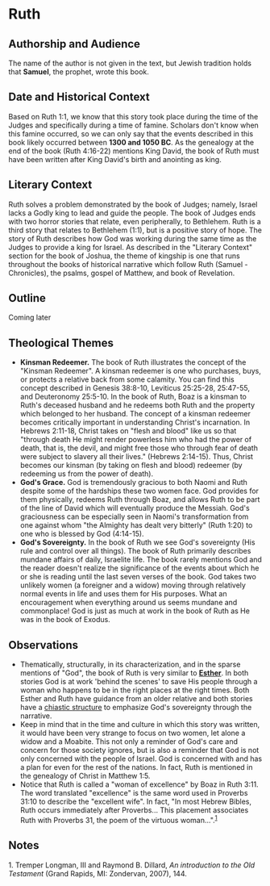# Ruth

## Authorship and Audience
The name of the author is not given in the text, but Jewish tradition holds that **Samuel**, the prophet, wrote this book.

## Date and Historical Context
Based on Ruth 1:1, we know that this story took place during the time of the Judges and specifically during a time of famine. Scholars don't know when this famine occurred, so we can only say that the events described in this book likely occurred between **1300 and 1050 BC**. As the genealogy at the end of the book (Ruth 4:16-22) mentions King David, the book of Ruth must have been written after King David's birth and anointing as king.

## Literary Context
Ruth solves a problem demonstrated by the book of Judges; namely, Israel lacks a Godly king to lead and guide the people. The book of Judges ends with two horror stories that relate, even peripherally, to Bethlehem. Ruth is a third story that relates to Bethlehem (1:1), but is a positive story of hope. The story of Ruth describes how God was working during the same time as the Judges to provide a king for Israel. As described in the "Literary Context" section for the book of Joshua, the theme of kingship is one that runs throughout the books of historical narrative which follow Ruth (Samuel - Chronicles), the psalms, gospel of Matthew, and book of Revelation.

## Outline
Coming later

## Theological Themes
- **Kinsman Redeemer.** The book of Ruth illustrates the concept of the "Kinsman Redeemer". A kinsman redeemer is one who purchases, buys, or protects a relative back from some calamity. You can find this concept described in Genesis 38:8-10, Leviticus 25:25-28, 25:47-55, and Deuteronomy 25:5-10. In the book of Ruth, Boaz is a kinsman to Ruth's deceased husband and he redeems both Ruth and the property which belonged to her husband. The concept of a kinsman redeemer becomes critically important in understanding Christ's incarnation. In Hebrews 2:11-18, Christ takes on "flesh and blood" like us so that "through death He might render powerless him who had the power of death, that is, the devil, and might free those who through fear of death were subject to slavery all their lives." (Hebrews 2:14-15). Thus, Christ becomes our kinsman (by taking on flesh and blood) redeemer (by redeeming us from the power of death).
- **God's Grace.** God is tremendously gracious to both Naomi and Ruth despite some of the hardships these two women face. God provides for them physically, redeems Ruth through Boaz, and allows Ruth to be part of the line of David which will eventually produce the Messiah. God's graciousness can be especially seen in Naomi's transformation from one against whom "the Almighty has dealt very bitterly" (Ruth 1:20) to one who is blessed by God (4:14-15).
- **God's Sovereignty.** In the book of Ruth we see God's sovereignty (His rule and control over all things). The book of Ruth primarily describes mundane affairs of daily, Israelite life. The book rarely mentions God and the reader doesn't realize the significance of the events about which he or she is reading until the last seven verses of the book. God takes two unlikely women (a foreigner and a widow) moving through relatively normal events in life and uses them for His purposes. What an encouragement when everything around us seems mundane and commonplace! God is just as much at work in the book of Ruth as He was in the book of Exodus.

## Observations
- Thematically, structurally, in its characterization, and in the sparse mentions of "God", the book of Ruth is very similar to [**Esther**](esther.html). In both stories God is at work 'behind the scenes' to save His people through a woman who happens to be in the right places at the right times. Both Esther and Ruth have guidance from an older relative and both stories have a [chiastic structure](https://en.wikipedia.org/wiki/Chiastic_structure) to emphasize God's sovereignty through the narrative.
- Keep in mind that in the time and culture in which this story was written, it would have been very strange to focus on two women, let alone a widow and a Moabite. This not only a reminder of God's care and concern for those society ignores, but is also a reminder that God is not only concerned with the people of Israel. God is concerned with and has a plan for even for the rest of the nations. In fact, Ruth is mentioned in the genealogy of Christ in Matthew 1:5.
- Notice that Ruth is called a "woman of excellence" by Boaz in Ruth 3:11. The word translated "excellence" is the same word used in Proverbs 31:10 to describe the "excellent wife". In fact, "In most Hebrew Bibles, Ruth occurs immediately after Proverbs... This placement associates Ruth with Proverbs 31, the poem of the virtuous woman...".<sup>[1](#footnote1)</sup>

## Notes

<a id="footnote1">1. </a>Tremper Longman, III and Raymond B. Dillard, *An introduction to the Old Testament* (Grand Rapids, MI: Zondervan, 2007), 144.
